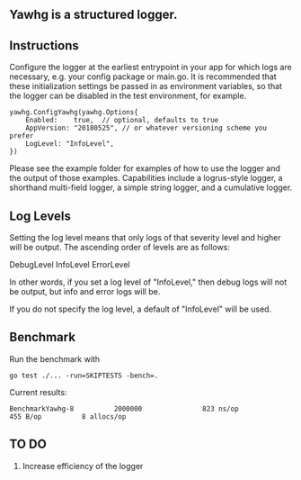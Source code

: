 ## Yawhg is a structured logger.

## Instructions
Configure the logger at the earliest entrypoint in your app for which logs are necessary, e.g. your config package or main.go.
It is recommended that these initialization settings be passed in as environment variables, so that the logger can be disabled in the test
environment, for example.
```
yawhg.ConfigYawhg(yawhg.Options{
	Enabled:    true,  // optional, defaults to true
	AppVersion: "20180525", // or whatever versioning scheme you prefer
	LogLevel: "InfoLevel",
})
```

Please see the example folder for examples of how to use the logger and the output of those examples.
Capabilities include a logrus-style logger, a shorthand multi-field logger, a simple string logger, and a cumulative logger.

## Log Levels
Setting the log level means that only logs of that severity level and higher will be output.  The ascending order of
levels are as follows:

DebugLevel
InfoLevel
ErrorLevel

In other words, if you set a log level of "InfoLevel," then debug logs will not be output, but info and error logs will be.

If you do not specify the log level, a default of "InfoLevel" will be used.

## Benchmark
Run the benchmark with
```
go test ./... -run=SKIPTESTS -bench=.
```
Current results:
```
BenchmarkYawhg-8          2000000               823 ns/op             455 B/op          8 allocs/op
```

## TO DO
1. Increase efficiency of the logger


